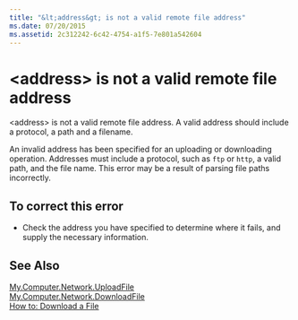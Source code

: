```yaml
---
title: "&lt;address&gt; is not a valid remote file address"
ms.date: 07/20/2015
ms.assetid: 2c312242-6c42-4754-a1f5-7e801a542604
---
```

# &lt;address&gt; is not a valid remote file address
\<address> is not a valid remote file address. A valid address should include a protocol, a path and a filename.  
  
 An invalid address has been specified for an uploading or downloading operation. Addresses must include a protocol, such as `ftp` or `http`, a valid path, and the file name. This error may be a result of parsing file paths incorrectly.  
  
## To correct this error  
  
- Check the address you have specified to determine where it fails, and supply the necessary information.  
  
## See Also  
 [My.Computer.Network.UploadFile](xref:Microsoft.VisualBasic.Devices.Network.UploadFile%2A)  
 [My.Computer.Network.DownloadFile](xref:Microsoft.VisualBasic.Devices.Network.DownloadFile%2A)  
 [How to: Download a File](../../visual-basic/developing-apps/programming/computer-resources/how-to-download-a-file.md)  

